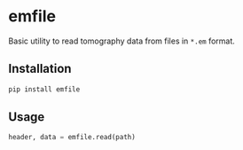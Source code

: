 # emfile

Basic utility to read tomography data from files in `*.em` format.

## Installation
```bash
pip install emfile
```

## Usage
```python
header, data = emfile.read(path)
```
